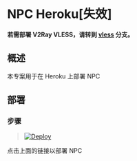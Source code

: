 # NPC Heroku[失效]

**若需部署 V2Ray VLESS，请转到 [vless](https://github.com/bclswl0827/v2ray-heroku/tree/vless) 分支。**

## 概述

本专案用于在 Heroku 上部署 NPC

## 部署

### 步骤

> [![Deploy](https://www.herokucdn.com/deploy/button.png)](https://dashboard.heroku.com/new?template=https://github.com/zhilong0224/chen-npc)

点击上面的链接以部署 NPC

